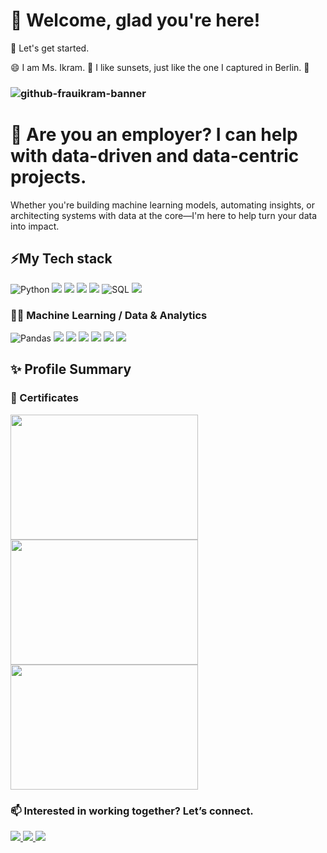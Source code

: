 # 👋 Welcome, glad you're here!
🌱 Let's get started. 

😄 I am Ms. Ikram.
🌅 I like sunsets, just like the one I captured in Berlin. 🧡 
### ![github-frauikram-banner](https://github.com/frauikram/frauikram/assets/119944932/14d0471d-edd1-4636-b330-197a1259dfa4)

# 🤝 Are you an employer? I can help with data-driven and data-centric projects.
Whether you're building machine learning models, automating insights, or architecting systems with data at the core—I'm here to help turn your data into impact.


## ⚡My Tech stack
<p>
  <img src="https://img.shields.io/badge/python-3670A0?style=for-the-badge&amp;logo=python&amp;logoColor=ffdd54" alt="Python" data-canonical-src="" style="max-width: 100%;"> 
  <img src="https://img.shields.io/badge/Visual%20Studio%20Code-0078d7.svg?style=for-the-badge&logo=visual-studio-code&logoColor=white">
  <img src="https://img.shields.io/badge/jupyter-%23FA0F00.svg?style=for-the-badge&logo=jupyter&logoColor=white">
  <img src="https://img.shields.io/badge/Replit-DD1200?style=for-the-badge&logo=Replit&logoColor=white">
  <img src="https://img.shields.io/badge/Google%20Colab-%23F9A825.svg?style=for-the-badge&logo=googlecolab&logoColor=white">
  <img src="https://img.shields.io/badge/SQL-CC2927?style=for-the-badge&amp;logo=sql&amp;logoColor=white" alt="SQL" data-canonical-src="" style="max-width:
100%;">
  <img src="https://img.shields.io/badge/GoogleCloud-%234285F4.svg?style=for-the-badge&logo=google-cloud&logoColor=white">
</p>

### 👩‍💻 Machine Learning / Data & Analytics
<p>
<img src="https://img.shields.io/badge/pandas-3670A0?style=for-the-badge&amp;logo=pandas&amp;logoColor=ffdd54" alt="Pandas" data-canonical-src="" style="max-width: 100%;">
<img src="https://img.shields.io/badge/numpy-%23013243.svg?style=for-the-badge&logo=numpy&logoColor=white">
<img src="https://img.shields.io/badge/scikit--learn-%23F7931E.svg?style=for-the-badge&logo=scikit-learn&logoColor=white">
<img src="https://img.shields.io/badge/Matplotlib-%23ffffff.svg?style=for-the-badge&logo=Matplotlib&logoColor=black">
<img src="https://img.shields.io/badge/Plotly-%233F4F75.svg?style=for-the-badge&logo=plotly&logoColor=white">
<img src="https://img.shields.io/badge/git-%23F05033.svg?style=for-the-badge&logo=git&logoColor=white">
<img src="https://img.shields.io/badge/github-%23121011.svg?style=for-the-badge&logo=github&logoColor=white">
</p>


## ✨ Profile Summary
### 🏅 Certificates
<p>
<img src="https://github.com/user-attachments/assets/4f483ed2-5d53-49a3-b87e-cf1462a1776c" height="200px" width="300px">
<img src="https://github.com/user-attachments/assets/26adeb15-1faf-4443-b794-69662c768823" height="200px" width="300px">
<img src="https://github.com/user-attachments/assets/812f20ce-4a24-4082-af2e-d28b87773400" height="200px" width="300px">
<!-- <img src="" height="200px" width="300px"> -->
</p>

### 📫 Interested in working together? Let’s connect.
<p>
  <a href="https://t.me/msikrambot" target="_blank">
    <img src="https://img.shields.io/badge/Telegram-2CA5E0?style=for-the-badge&logo=telegram&logoColor=white">
  </a>
  <a href="https://www.linkedin.com/in/rehmaikram" target="_blank">
    <img src="https://img.shields.io/badge/linkedin-%230077B5.svg?style=for-the-badge&logo=linkedin&logoColor=white">
  </a>
  <a href="https://www.kaggle.com/rikram" target="_blank">
    <img src="https://img.shields.io/badge/Kaggle-035a7d?style=for-the-badge&logo=kaggle&logoColor=white">
  </a>
</p>

<!--
### 🔭 GitHub stats

![](https://komarev.com/ghpvc/?username=frauikram)

<img src="https://github-readme-stats.vercel.app/api/top-langs/?username=frauikram&theme=light&include_all_commits=true&amp;count_private=true&ayout=compact">
-->
